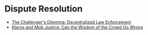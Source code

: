# Dispute Resolution

* [The Challenger's Dilemma: Decentralized Law Enforcement](https://blog.kleros.io/the-challengers-dilemma-decentralized-law-enforcement/)
* [Kleros and Mob Justice: Can the Wisdom of the Crowd Go Wrong](https://medium.com/kleros/kleros-and-mob-justice-can-the-wisdom-of-the-crowd-go-wrong-ef311209ea36)